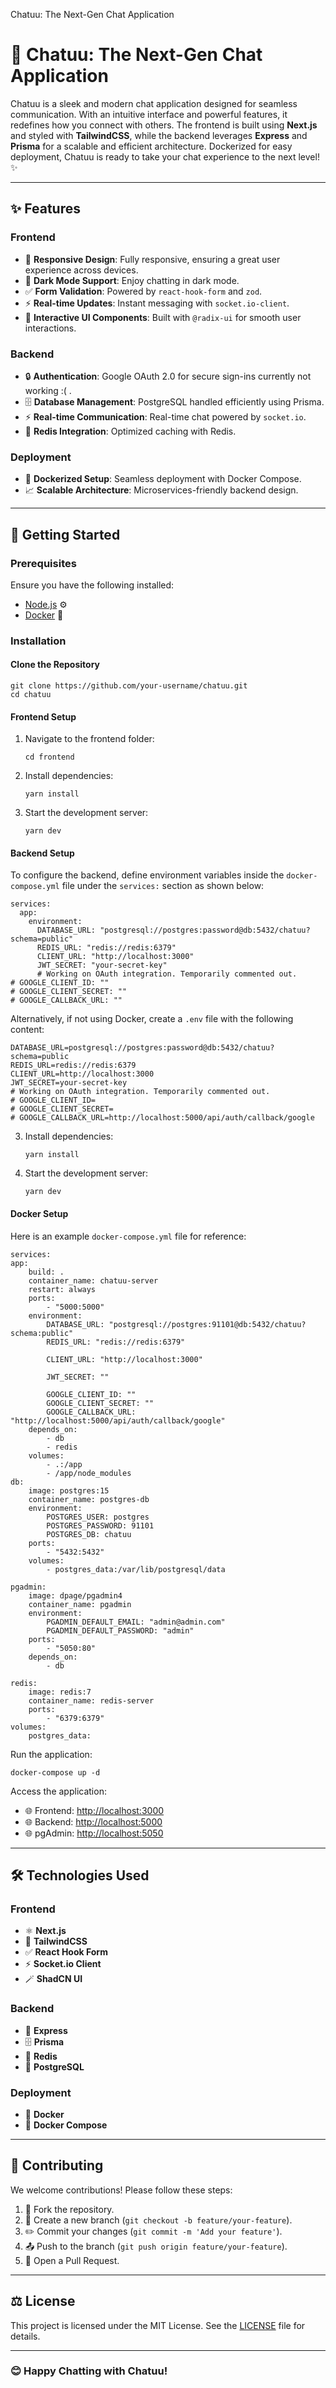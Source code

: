 Chatuu: The Next-Gen Chat Application

# 💬 Chatuu: The Next-Gen Chat Application

Chatuu is a sleek and modern chat application designed for seamless communication. With an intuitive interface and powerful features, it redefines how you connect with others. The frontend is built using **Next.js** and styled with **TailwindCSS**, while the backend leverages **Express** and **Prisma** for a scalable and efficient architecture. Dockerized for easy deployment, Chatuu is ready to take your chat experience to the next level! ✨

---

## ✨ Features

### Frontend

-   📱 **Responsive Design**: Fully responsive, ensuring a great user experience across devices.
-   🌙 **Dark Mode Support**: Enjoy chatting in dark mode.
-   ✅ **Form Validation**: Powered by `react-hook-form` and `zod`.
-   ⚡ **Real-time Updates**: Instant messaging with `socket.io-client`.
-   🎨 **Interactive UI Components**: Built with `@radix-ui` for smooth user interactions.

### Backend

-   🔒 **Authentication**: Google OAuth 2.0 for secure sign-ins currently not working :( .
-   🗄️ **Database Management**: PostgreSQL handled efficiently using Prisma.
-   ⚡ **Real-time Communication**: Real-time chat powered by `socket.io`.
-   🧰 **Redis Integration**: Optimized caching with Redis.

### Deployment

-   🐳 **Dockerized Setup**: Seamless deployment with Docker Compose.
-   📈 **Scalable Architecture**: Microservices-friendly backend design.

---

## 🚀 Getting Started

### Prerequisites

Ensure you have the following installed:

-   [Node.js](https://nodejs.org/) ⚙️
-   [Docker](https://www.docker.com/) 🐋

### Installation

#### Clone the Repository

    git clone https://github.com/your-username/chatuu.git
    cd chatuu

#### Frontend Setup

1.  Navigate to the frontend folder:

        cd frontend

2.  Install dependencies:

        yarn install

3.  Start the development server:

        yarn dev

#### Backend Setup

To configure the backend, define environment variables inside the `docker-compose.yml` file under the `services:` section as shown below:

    services:
      app:
        environment:
          DATABASE_URL: "postgresql://postgres:password@db:5432/chatuu?schema=public"
          REDIS_URL: "redis://redis:6379"
          CLIENT_URL: "http://localhost:3000"
          JWT_SECRET: "your-secret-key"
          # Working on OAuth integration. Temporarily commented out.
    # GOOGLE_CLIENT_ID: ""
    # GOOGLE_CLIENT_SECRET: ""
    # GOOGLE_CALLBACK_URL: ""

Alternatively, if not using Docker, create a `.env` file with the following content:

    DATABASE_URL=postgresql://postgres:password@db:5432/chatuu?schema=public
    REDIS_URL=redis://redis:6379
    CLIENT_URL=http://localhost:3000
    JWT_SECRET=your-secret-key
    # Working on OAuth integration. Temporarily commented out.
    # GOOGLE_CLIENT_ID=
    # GOOGLE_CLIENT_SECRET=
    # GOOGLE_CALLBACK_URL=http://localhost:5000/api/auth/callback/google

3.  Install dependencies:

        yarn install

4.  Start the development server:

        yarn dev

#### Docker Setup

Here is an example `docker-compose.yml` file for reference:

    services:
    app:
        build: .
        container_name: chatuu-server
        restart: always
        ports:
            - "5000:5000"
        environment:
            DATABASE_URL: "postgresql://postgres:91101@db:5432/chatuu?schema:public"
            REDIS_URL: "redis://redis:6379"

            CLIENT_URL: "http://localhost:3000"

            JWT_SECRET: ""

            GOOGLE_CLIENT_ID: ""
            GOOGLE_CLIENT_SECRET: ""
            GOOGLE_CALLBACK_URL: "http://localhost:5000/api/auth/callback/google"
        depends_on:
            - db
            - redis
        volumes:
            - .:/app
            - /app/node_modules
    db:
        image: postgres:15
        container_name: postgres-db
        environment:
            POSTGRES_USER: postgres
            POSTGRES_PASSWORD: 91101
            POSTGRES_DB: chatuu
        ports:
            - "5432:5432"
        volumes:
            - postgres_data:/var/lib/postgresql/data

    pgadmin:
        image: dpage/pgadmin4
        container_name: pgadmin
        environment:
            PGADMIN_DEFAULT_EMAIL: "admin@admin.com"
            PGADMIN_DEFAULT_PASSWORD: "admin"
        ports:
            - "5050:80"
        depends_on:
            - db

    redis:
        image: redis:7
        container_name: redis-server
        ports:
            - "6379:6379"
    volumes:
        postgres_data:

Run the application:

    docker-compose up -d

Access the application:

-   🌐 Frontend: [http://localhost:3000](http://localhost:3000)
-   🌐 Backend: [http://localhost:5000](http://localhost:5000)
-   🌐 pgAdmin: [http://localhost:5050](http://localhost:5050)

---

## 🛠️ Technologies Used

### Frontend

-   ⚛️ **Next.js**
-   🎨 **TailwindCSS**
-   ✅ **React Hook Form**
-   ⚡ **Socket.io Client**
-   🪄 **ShadCN UI**

### Backend

-   🚀 **Express**
-   🗄️ **Prisma**
-   🧰 **Redis**
-   🐘 **PostgreSQL**

### Deployment

-   🐋 **Docker**
-   🐋 **Docker Compose**

---

## 🤝 Contributing

We welcome contributions! Please follow these steps:

1.  🔀 Fork the repository.
2.  🌱 Create a new branch (`git checkout -b feature/your-feature`).
3.  ✏️ Commit your changes (`git commit -m 'Add your feature'`).
4.  📤 Push to the branch (`git push origin feature/your-feature`).
5.  🔧 Open a Pull Request.

---

## ⚖️ License

This project is licensed under the MIT License. See the [LICENSE](LICENSE) file for details.

---

### 😊 Happy Chatting with Chatuu!
